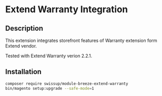 # Extend Warranty Integration

## Description

This extension integrates storefront features of Warranty extension form Extend vendor.

Tested with Extend Warranty verion 2.2.1.

## Installation

```bash
composer require swissup/module-breeze-extend-warranty
bin/magento setup:upgrade --safe-mode=1
```
